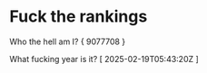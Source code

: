 # Fuck the rankings

Who the hell am I?
{ 9077708 }

What fucking year is it?
[ 2025-02-19T05:43:20Z ]
